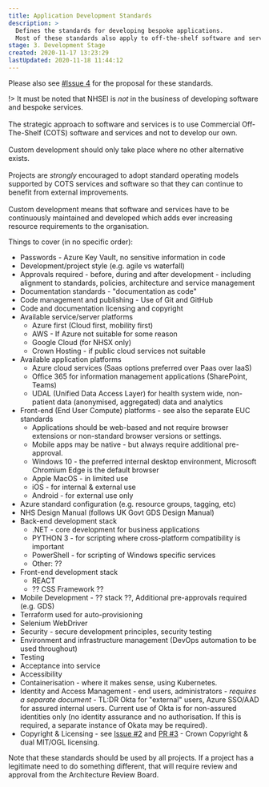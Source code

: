 ```yaml
---
title: Application Development Standards
description: >
  Defines the standards for developing bespoke applications. 
  Most of these standards also apply to off-the-shelf software and services.
stage: 3. Development Stage
created: 2020-11-17 13:23:29
lastUpdated: 2020-11-18 11:44:12
---
```


Please also see [#Issue 4](https://github.com/nhsengland/it-standards/issues/4) for the proposal for these standards.

!> It must be noted that NHSEI is _not_ in the business of developing software and bespoke services.<br><br>
The strategic approach to software and services is to use Commercial Off-The-Shelf (COTS) software and services and not to develop our own.<br><br>
Custom development should only take place where no other alternative exists.<br><br>
Projects are _strongly_ encouraged to adopt standard operating models supported by COTS services and software so that they can continue to benefit from external improvements.<br><br>
Custom development means that software and services have to be continuously maintained and developed which adds ever increasing resource requirements to the organisation.

Things to cover (in no specific order):

* Passwords - Azure Key Vault, no sensitive information in code
* Development/project style (e.g. agile vs waterfall)
* Approvals required - before, during and after development - including alignment to standards, policies, architecture and service management
* Documentation standards - "documentation as code"
* Code management and publishing - Use of Git and GitHub
* Code and documentation licensing and copyright
* Available service/server platforms
  * Azure first (Cloud first, mobility first)
  * AWS - If Azure not suitable for some reason
  * Google Cloud (for NHSX only)
  * Crown Hosting - if public cloud services not suitable
* Available application platforms
  * Azure cloud services (Saas options preferred over Paas over IaaS)
  * Office 365 for information management applications (SharePoint, Teams)
  * UDAL (Unified Data Access Layer) for health system wide, non-patient data (anonymised, aggregated) data and analytics
* Front-end (End User Compute) platforms - see also the separate EUC standards
  * Applications should be web-based and not require browser extensions or non-standard browser versions or settings.
  * Mobile apps may be native - but always require additional pre-approval.
  * Windows 10 - the preferred internal desktop environment, Microsoft Chromium Edge is the default browser
  * Apple MacOS - in limited use
  * iOS - for internal & external use
  * Android - for external use only
* Azure standard configuration (e.g. resource groups, tagging, etc)
* NHS Design Manual (follows UK Govt GDS Design Manual)
* Back-end development stack
   * .NET - core development for business applications
   * PYTHON 3 - for scripting where cross-platform compatibility is important
   * PowerShell - for scripting of Windows specific services
   * Other: ??
* Front-end development stack
   * REACT
   * ?? CSS Framework ??
* Mobile Development - ?? stack ??, Additional pre-approvals required (e.g. GDS)
* Terraform used for auto-provisioning
* Selenium WebDriver
* Security - secure development principles, security testing
* Environment and infrastructure management (DevOps automation to be used throughout)
* Testing
* Acceptance into service
* Accessibility
* Containerisation - where it makes sense, using Kubernetes.
* Identity and Access Management - end users, administrators - _requires a separate document_ - TL:DR Okta for "external" users, Azure SSO/AAD for assured internal users. Current use of Okta is for non-assured identities only (no identity assurance and no authorisation. If this is required, a separate instance of Okata may be required).
* Copyright & Licensing - see [Issue #2](https://github.com/nhsengland/it-standards/issues/2) and [PR #3](https://github.com/nhsengland/it-standards/pull/3) - Crown Copyright & dual MIT/OGL licensing.

Note that these standards should be used by all projects. If a project has a legitimate need to do something different, that will require review and approval from the Architecture Review Board.
